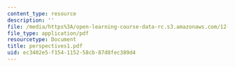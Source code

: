 ```yaml
---
content_type: resource
description: ''
file: /media/https%3A/open-learning-course-data-rc.s3.amazonaws.com/12-000-solving-complex-problems-fall-2003/ec3402e5f154115258cb87d8fec389d4_perspectives1.pdf
file_type: application/pdf
resourcetype: Document
title: perspectives1.pdf
uid: ec3402e5-f154-1152-58cb-87d8fec389d4
---
```

